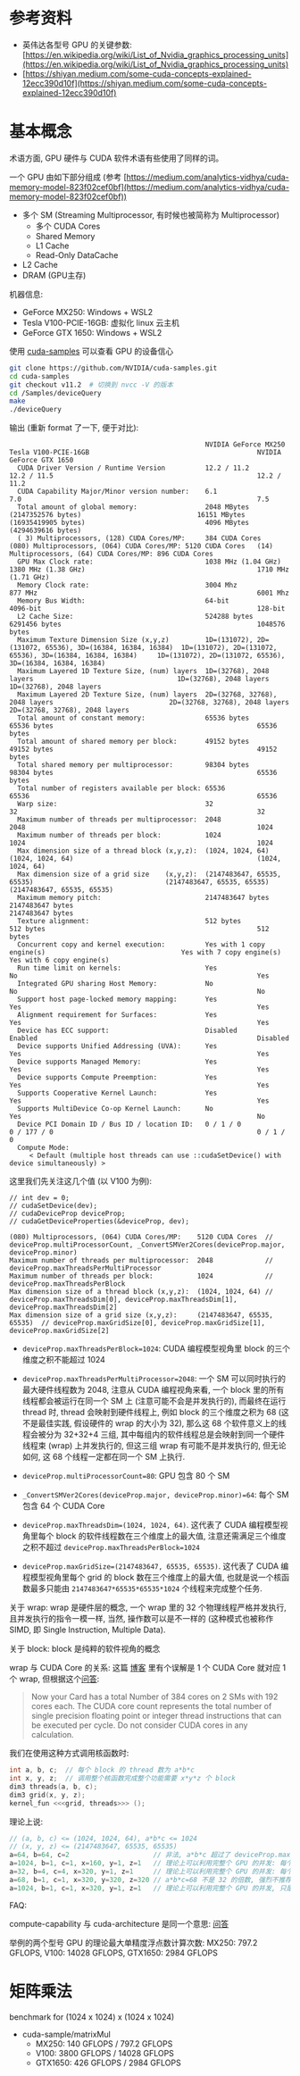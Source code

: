 
# 参考资料

- 英伟达各型号 GPU 的关键参数: [https://en.wikipedia.org/wiki/List_of_Nvidia_graphics_processing_units](https://en.wikipedia.org/wiki/List_of_Nvidia_graphics_processing_units)
- [https://shiyan.medium.com/some-cuda-concepts-explained-12ecc390d10f](https://shiyan.medium.com/some-cuda-concepts-explained-12ecc390d10f)

# 基本概念

术语方面, GPU 硬件与 CUDA 软件术语有些使用了同样的词。

一个 GPU 由如下部分组成 (参考 [https://medium.com/analytics-vidhya/cuda-memory-model-823f02cef0bf](https://medium.com/analytics-vidhya/cuda-memory-model-823f02cef0bf))

- 多个 SM (Streaming Multiprocessor, 有时候也被简称为 Multiprocessor)
    - 多个 CUDA Cores
    - Shared Memory
    - L1 Cache
    - Read-Only DataCache
- L2 Cache
- DRAM (GPU主存)

机器信息:

- GeForce MX250: Windows + WSL2
- Tesla V100-PCIE-16GB: 虚拟化 linux 云主机
- GeForce GTX 1650: Windows + WSL2

使用 [cuda-samples](https://github.com/NVIDIA/cuda-samples.git) 可以查看 GPU 的设备信心

```bash
git clone https://github.com/NVIDIA/cuda-samples.git
cd cuda-samples
git checkout v11.2  # 切换到 nvcc -V 的版本
cd /Samples/deviceQuery
make
./deviceQuery
```

输出 (重新 format 了一下, 便于对比):

```
                                                 NVIDIA GeForce MX250                                       Tesla V100-PCIE-16GB                                          NVIDIA GeForce GTX 1650
  CUDA Driver Version / Runtime Version          12.2 / 11.2                                                12.2 / 11.5                                                   12.2 / 11.2
  CUDA Capability Major/Minor version number:    6.1                                                        7.0                                                           7.5
  Total amount of global memory:                 2048 MBytes (2147352576 bytes)                             16151 MBytes (16935419905 bytes)                              4096 MBytes (4294639616 bytes)
  ( 3) Multiprocessors, (128) CUDA Cores/MP:     384 CUDA Cores                                             (080) Multiprocessors, (064) CUDA Cores/MP: 5120 CUDA Cores   (14) Multiprocessors, (64) CUDA Cores/MP: 896 CUDA Cores
  GPU Max Clock rate:                            1038 MHz (1.04 GHz)                                        1380 MHz (1.38 GHz)                                           1710 MHz (1.71 GHz)
  Memory Clock rate:                             3004 Mhz                                                   877 MHz                                                       6001 Mhz
  Memory Bus Width:                              64-bit                                                     4096-bit                                                      128-bit
  L2 Cache Size:                                 524288 bytes                                               6291456 bytes                                                 1048576 bytes
  Maximum Texture Dimension Size (x,y,z)         1D=(131072), 2D=(131072, 65536), 3D=(16384, 16384, 16384)  1D=(131072), 2D=(131072, 65536), 3D=(16384, 16384, 16384)     1D=(131072), 2D=(131072, 65536), 3D=(16384, 16384, 16384)
  Maximum Layered 1D Texture Size, (num) layers  1D=(32768), 2048 layers                                    1D=(32768), 2048 layers                                       1D=(32768), 2048 layers
  Maximum Layered 2D Texture Size, (num) layers  2D=(32768, 32768), 2048 layers                             2D=(32768, 32768), 2048 layers                                2D=(32768, 32768), 2048 layers
  Total amount of constant memory:               65536 bytes                                                65536 bytes                                                   65536 bytes
  Total amount of shared memory per block:       49152 bytes                                                49152 bytes                                                   49152 bytes
  Total shared memory per multiprocessor:        98304 bytes                                                98304 bytes                                                   65536 bytes
  Total number of registers available per block: 65536                                                      65536                                                         65536
  Warp size:                                     32                                                         32                                                            32
  Maximum number of threads per multiprocessor:  2048                                                       2048                                                          1024
  Maximum number of threads per block:           1024                                                       1024                                                          1024
  Max dimension size of a thread block (x,y,z):  (1024, 1024, 64)                                           (1024, 1024, 64)                                              (1024, 1024, 64)
  Max dimension size of a grid size    (x,y,z):  (2147483647, 65535, 65535)                                 (2147483647, 65535, 65535)                                    (2147483647, 65535, 65535)
  Maximum memory pitch:                          2147483647 bytes                                           2147483647 bytes                                              2147483647 bytes
  Texture alignment:                             512 bytes                                                  512 bytes                                                     512 bytes
  Concurrent copy and kernel execution:          Yes with 1 copy engine(s)                                  Yes with 7 copy engine(s)                                     Yes with 6 copy engine(s)
  Run time limit on kernels:                     Yes                                                        No                                                            Yes
  Integrated GPU sharing Host Memory:            No                                                         No                                                            No
  Support host page-locked memory mapping:       Yes                                                        Yes                                                           Yes
  Alignment requirement for Surfaces:            Yes                                                        Yes                                                           Yes
  Device has ECC support:                        Disabled                                                   Enabled                                                       Disabled
  Device supports Unified Addressing (UVA):      Yes                                                        Yes                                                           Yes
  Device supports Managed Memory:                Yes                                                        Yes                                                           Yes
  Device supports Compute Preemption:            Yes                                                        Yes                                                           Yes
  Supports Cooperative Kernel Launch:            Yes                                                        Yes                                                           Yes
  Supports MultiDevice Co-op Kernel Launch:      No                                                         Yes                                                           No
  Device PCI Domain ID / Bus ID / location ID:   0 / 1 / 0                                                  0 / 177 / 0                                                   0 / 1 / 0
  Compute Mode:
     < Default (multiple host threads can use ::cudaSetDevice() with device simultaneously) >
```

这里我们先关注这几个值 (以 V100 为例):

```
// int dev = 0;
// cudaSetDevice(dev);
// cudaDeviceProp deviceProp;
// cudaGetDeviceProperties(&deviceProp, dev);

(080) Multiprocessors, (064) CUDA Cores/MP:    5120 CUDA Cores  // deviceProp.multiProcessorCount, _ConvertSMVer2Cores(deviceProp.major, deviceProp.minor)
Maximum number of threads per multiprocessor:  2048             // deviceProp.maxThreadsPerMultiProcessor
Maximum number of threads per block:           1024             // deviceProp.maxThreadsPerBlock
Max dimension size of a thread block (x,y,z):  (1024, 1024, 64) // deviceProp.maxThreadsDim[0], deviceProp.maxThreadsDim[1], deviceProp.maxThreadsDim[2]
Max dimension size of a grid size (x,y,z):     (2147483647, 65535, 65535)  // deviceProp.maxGridSize[0], deviceProp.maxGridSize[1], deviceProp.maxGridSize[2]
```

- `deviceProp.maxThreadsPerBlock=1024`: CUDA 编程模型视角里 block 的三个维度之积不能超过 1024
- `deviceProp.maxThreadsPerMultiProcessor=2048`: 一个 SM 可以同时执行的最大硬件线程数为 2048, 注意从 CUDA 编程视角来看, 一个 block 里的所有线程都会被运行在同一个 SM 上 (注意可能不会是并发执行的), 而最终在运行 thread 时, thread 会映射到硬件线程上, 例如 block 的三个维度之积为 68 (这不是最佳实践, 假设硬件的 wrap 的大小为 32), 那么这 68 个软件意义上的线程会被分为 32+32+4 三组, 其中每组内的软件线程总是会映射到同一个硬件线程束 (wrap) 上并发执行的, 但这三组 wrap 有可能不是并发执行的, 但无论如何, 这 68 个线程一定都在同一个 SM 上执行.
- `deviceProp.multiProcessorCount=80`: GPU 包含 80 个 SM
- `_ConvertSMVer2Cores(deviceProp.major, deviceProp.minor)=64`: 每个 SM 包含 64 个 CUDA Core

- `deviceProp.maxThreadsDim=(1024, 1024, 64)`. 这代表了 CUDA 编程模型视角里每个 block 的软件线程数在三个维度上的最大值, 注意还需满足三个维度之积不超过 `deviceProp.maxThreadsPerBlock=1024`
- `deviceProp.maxGridSize=(2147483647, 65535, 65535)`. 这代表了 CUDA 编程模型视角里每个 grid 的 block 数在三个维度上的最大值, 也就是说一个核函数最多只能由 `2147483647*65535*65535*1024` 个线程来完成整个任务.

关于 wrap: wrap 是硬件层的概念, 一个 wrap 里的 32 个物理线程严格并发执行, 且并发执行的指令一模一样, 当然, 操作数可以是不一样的 (这种模式也被称作 SIMD, 即 Single Instruction, Multiple Data).

关于 block: block 是纯粹的软件视角的概念

wrap 与 CUDA Core 的关系: 这篇 [博客](https://shiyan.medium.com/some-cuda-concepts-explained-12ecc390d10f) 里有个误解是 1 个 CUDA Core 就对应 1 个 wrap, 但根据这个[问答](https://stackoverflow.com/questions/16986770/cuda-cores-vs-thread-count/16987220#16987220):

> Now your Card has a total Number of 384 cores on 2 SMs with 192 cores each. The CUDA core count represents the total number of single precision floating point or integer thread instructions that can be executed per cycle. Do not consider CUDA cores in any calculation.

我们在使用这种方式调用核函数时:

```c++
int a, b, c;  // 每个 block 的 thread 数为 a*b*c
int x, y, z;  // 调用整个核函数完成整个功能需要 x*y*z 个 block
dim3 threads(a, b, c);
dim3 grid(x, y, z);
kernel_fun <<<grid, threads>>> ();
```

理论上说:

```c++
// (a, b, c) <= (1024, 1024, 64), a*b*c <= 1024
// (x, y, z) <= (2147483647, 65535, 65535)
a=64, b=64, c=2                     // 非法, a*b*c 超过了 deviceProp.maxThreadsPerBlock 的限制
a=1024, b=1, c=1, x=160, y=1, z=1   // 理论上可以利用完整个 GPU 的并发: 每个 SM 同时运行 2 个 block
a=32, b=4, c=4, x=320, y=1, z=1     // 理论上可以利用完整个 GPU 的并发: 每个 SM 同时运行 4 个 block
a=68, b=1, c=1, x=320, y=320, z=320 // a*b*c=68 不是 32 的倍数, 强烈不推荐
a=1024, b=1, c=1, x=320, y=1, z=1   // 理论上可以利用完整个 GPU 的并发, 只是需要 2 次完全并发才能完成整个任务
```


FAQ:

compute-capability 与 cuda-architecture 是同一个意思: [问答](https://stackoverflow.com/questions/65097396/difference-between-compute-capability-cuda-architecture-clarification-for-us)

举例的两个型号 GPU 的理论最大单精度浮点数计算次数: MX250: 797.2 GFLOPS, V100: 14028 GFLOPS, GTX1650: 2984 GFLOPS

# 矩阵乘法

benchmark for (1024 x 1024) x (1024 x 1024)

- cuda-sample/matrixMul
  - MX250: 140 GFLOPS / 797.2 GFLOPS
  - V100: 3800 GFLOPS / 14028 GFLOPS
  - GTX1650: 426 GFLOPS / 2984 GFLOPS
